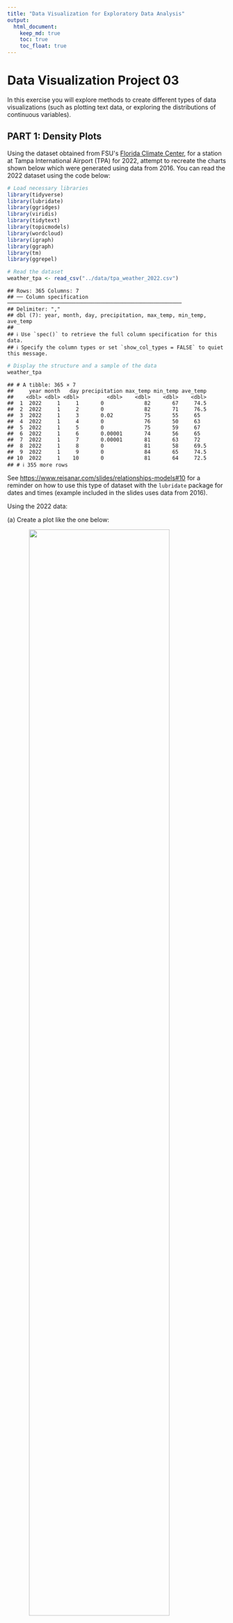 ```yaml
---
title: "Data Visualization for Exploratory Data Analysis"
output: 
  html_document:
    keep_md: true
    toc: true
    toc_float: true
---
```


# Data Visualization Project 03

In this exercise you will explore methods to create different types of data visualizations (such as plotting text data, or exploring the distributions of continuous variables).

## PART 1: Density Plots

Using the dataset obtained from FSU's [Florida Climate Center](https://climatecenter.fsu.edu/climate-data-access-tools/downloadable-data), for a station at Tampa International Airport (TPA) for 2022, attempt to recreate the charts shown below which were generated using data from 2016. You can read the 2022 dataset using the code below:


```r
# Load necessary libraries
library(tidyverse)
library(lubridate)
library(ggridges)
library(viridis)
library(tidytext)
library(topicmodels)
library(wordcloud)
library(igraph)
library(ggraph)
library(tm)
library(ggrepel)
```


```r
# Read the dataset
weather_tpa <- read_csv("../data/tpa_weather_2022.csv")
```

```
## Rows: 365 Columns: 7
## ── Column specification ────────────────────────────────────────────────────────
## Delimiter: ","
## dbl (7): year, month, day, precipitation, max_temp, min_temp, ave_temp
## 
## ℹ Use `spec()` to retrieve the full column specification for this data.
## ℹ Specify the column types or set `show_col_types = FALSE` to quiet this message.
```

```r
# Display the structure and a sample of the data
weather_tpa
```

```
## # A tibble: 365 × 7
##     year month   day precipitation max_temp min_temp ave_temp
##    <dbl> <dbl> <dbl>         <dbl>    <dbl>    <dbl>    <dbl>
##  1  2022     1     1       0             82       67     74.5
##  2  2022     1     2       0             82       71     76.5
##  3  2022     1     3       0.02          75       55     65  
##  4  2022     1     4       0             76       50     63  
##  5  2022     1     5       0             75       59     67  
##  6  2022     1     6       0.00001       74       56     65  
##  7  2022     1     7       0.00001       81       63     72  
##  8  2022     1     8       0             81       58     69.5
##  9  2022     1     9       0             84       65     74.5
## 10  2022     1    10       0             81       64     72.5
## # ℹ 355 more rows
```

See <https://www.reisanar.com/slides/relationships-models#10> for a reminder on how to use this type of dataset with the `lubridate` package for dates and times (example included in the slides uses data from 2016).

Using the 2022 data:

(a) Create a plot like the one below:

<img src="https://github.com/reisanar/figs/raw/master/tpa_max_temps_facet.png" width="80%" style="display: block; margin: auto;" />


```r
# Combine year, month, and day into a single date column using lubridate
weather_tpa <- weather_tpa %>%
  mutate(date = make_date(year, month, day))

# Check the structure and summary again to confirm the conversion
str(weather_tpa)
```

```
## tibble [365 × 8] (S3: tbl_df/tbl/data.frame)
##  $ year         : num [1:365] 2022 2022 2022 2022 2022 ...
##  $ month        : num [1:365] 1 1 1 1 1 1 1 1 1 1 ...
##  $ day          : num [1:365] 1 2 3 4 5 6 7 8 9 10 ...
##  $ precipitation: num [1:365] 0e+00 0e+00 2e-02 0e+00 0e+00 1e-05 1e-05 0e+00 0e+00 0e+00 ...
##  $ max_temp     : num [1:365] 82 82 75 76 75 74 81 81 84 81 ...
##  $ min_temp     : num [1:365] 67 71 55 50 59 56 63 58 65 64 ...
##  $ ave_temp     : num [1:365] 74.5 76.5 65 63 67 65 72 69.5 74.5 72.5 ...
##  $ date         : Date[1:365], format: "2022-01-01" "2022-01-02" ...
```

```r
summary(weather_tpa)
```

```
##       year          month             day        precipitation   
##  Min.   :2022   Min.   : 1.000   Min.   : 1.00   Min.   :0.0000  
##  1st Qu.:2022   1st Qu.: 4.000   1st Qu.: 8.00   1st Qu.:0.0000  
##  Median :2022   Median : 7.000   Median :16.00   Median :0.0000  
##  Mean   :2022   Mean   : 6.526   Mean   :15.72   Mean   :0.1697  
##  3rd Qu.:2022   3rd Qu.:10.000   3rd Qu.:23.00   3rd Qu.:0.0300  
##  Max.   :2022   Max.   :12.000   Max.   :31.00   Max.   :2.8600  
##     max_temp        min_temp        ave_temp          date           
##  Min.   :45.00   Min.   :31.00   Min.   :38.00   Min.   :2022-01-01  
##  1st Qu.:80.00   1st Qu.:63.00   1st Qu.:71.00   1st Qu.:2022-04-02  
##  Median :87.00   Median :70.00   Median :78.00   Median :2022-07-02  
##  Mean   :84.54   Mean   :68.21   Mean   :76.37   Mean   :2022-07-02  
##  3rd Qu.:92.00   3rd Qu.:77.00   3rd Qu.:84.00   3rd Qu.:2022-10-01  
##  Max.   :98.00   Max.   :83.00   Max.   :89.50   Max.   :2022-12-31
```

```r
# Random sample to inspect the data
sample_n(weather_tpa, 100)
```

```
## # A tibble: 100 × 8
##     year month   day precipitation max_temp min_temp ave_temp date      
##    <dbl> <dbl> <dbl>         <dbl>    <dbl>    <dbl>    <dbl> <date>    
##  1  2022     2    11       0             78       52     65   2022-02-11
##  2  2022    12     7       0             84       67     75.5 2022-12-07
##  3  2022     7    13       0             94       80     87   2022-07-13
##  4  2022     1    30       0             58       36     47   2022-01-30
##  5  2022     1     9       0             84       65     74.5 2022-01-09
##  6  2022     3    23       0             87       73     80   2022-03-23
##  7  2022     7    10       0.87          93       78     85.5 2022-07-10
##  8  2022     1    23       0.00001       57       46     51.5 2022-01-23
##  9  2022     1    29       0             55       41     48   2022-01-29
## 10  2022     3     2       0             78       58     68   2022-03-02
## # ℹ 90 more rows
```

```r
# Create a named vector to map month numbers to abbreviated month names
month_names <- c('Jan', 'Feb', 'Mar', 'Apr', 'May', 'Jun',
                 'Jul', 'Aug', 'Sep', 'Oct', 'Nov', 'Dec')

# Convert Month column to a factor with abbreviated month names as labels
weather_tpa$month <- factor(weather_tpa$month, levels = 1:12, labels = month_names)
```


```r
# Create a histogram of maximum temperature distribution by month with a color-blind friendly palette
hist_plot <- weather_tpa %>%
  ggplot(aes(x = max_temp, fill = ..count..)) + # Fill based on the count
  geom_histogram(binwidth = 3, color = "black", na.rm = TRUE) +
  scale_fill_viridis_c(option = "D", name = "Count") + # Ensuring continuous scale for count
  facet_wrap(~ month, scales = "fixed", ncol = 3) +
  theme_minimal(base_size = 15) +
  theme(
    strip.background = element_rect(fill = "lightgray", color = NA),
    strip.text = element_text(size = 14, face = "bold"),
    plot.title.position = "plot",
    plot.title = element_text(hjust = 0, size = 16, face = "bold"),
    plot.subtitle = element_text(hjust = 0, size = 12),
    plot.caption = element_text(hjust = 1, size = 10, face = "italic"),
    axis.title.x = element_text(size = 14, face = "bold"),
    axis.title.y = element_text(size = 14, face = "bold", angle = 0, vjust = 0.5),
    axis.text.x = element_text(size = 10),
    axis.text.y = element_text(size = 10),
    legend.position = "right",
    panel.background = element_rect(fill = "ivory", color = NA),
    plot.background = element_rect(fill = "ivory", color = NA),
    panel.grid.major.x = element_line(color = "black", linewidth = 0.5),
    panel.grid.minor.x = element_blank()
  ) +
  labs(
    title = "Max Temperatures Histogram by Month",
    x = "Max Temperature (Fahrenheit)",
    y = "Number of Days"
  ) +
  scale_x_continuous(limits = c(50, 100)) +
  scale_y_continuous(limits = c(0, 25))

# Print histogram plot
print(hist_plot)
```

```
## Warning: The dot-dot notation (`..count..`) was deprecated in ggplot2 3.4.0.
## ℹ Please use `after_stat(count)` instead.
## This warning is displayed once every 8 hours.
## Call `lifecycle::last_lifecycle_warnings()` to see where this warning was
## generated.
```

![](Zheng_project_03_files/figure-html/unnamed-chunk-5-1.png)<!-- -->

Hint: the option `binwidth = 3` was used with the `geom_histogram()` function.

### Analysis of Maximum Temperature Distribution by Month

The histogram faceted by month shows the distribution of maximum temperatures throughout the year. Each facet represents a month and the number of days within specific temperature ranges, revealing clear seasonal variations:

-   **Winter months (January, February, December)**: Lower temperatures, typically between 50 and 70°F, with narrow distributions.

-   **Spring months (March, April, May)**: Gradual temperature increase, ranging from 60 to 80°F, showing more variability.

-   **Summer months (June, July, August)**: Higher temperatures, predominantly between 80 and 100°F, with July having the most consistent high temperatures.

-   **Fall months (September, October, November)**: Declining temperatures, ranging from 70 to 90°F, with wider distributions in September and October.

The viridis color palette enhances visual distinction, making it easy to identify the frequency of temperature values. The plot effectively communicates seasonal trends and variability, meeting the assumptions of faceted histograms for clear month-to-month comparisons. This visualization provides valuable insights into how maximum temperatures vary throughout the year, highlighting seasonal climate patterns.

------------------------------------------------------------------------

(b) Create a plot like the one below:

<img src="https://github.com/reisanar/figs/raw/master/tpa_max_temps_density.png" width="80%" style="display: block; margin: auto;" />


```r
# Calculate statistics
mean_temp <- mean(weather_tpa$max_temp, na.rm = TRUE)
median_temp <- median(weather_tpa$max_temp, na.rm = TRUE)
iqr_temp <- IQR(weather_tpa$max_temp, na.rm = TRUE)
lower_iqr <- quantile(weather_tpa$max_temp, 0.25, na.rm = TRUE)
upper_iqr <- quantile(weather_tpa$max_temp, 0.75, na.rm = TRUE)
```


```r
# Enhanced density plot for max_temp with color-blind friendly palette and statistics
density_plot <- weather_tpa %>%
  ggplot(aes(x = max_temp)) +
  geom_density(kernel = "gaussian", bw = 0.5, fill = viridis(1), alpha = 0.7) +
  geom_vline(aes(xintercept = mean_temp, color = "Mean"), linetype = "dashed", size = 1.5) +
  geom_vline(aes(xintercept = median_temp, color = "Median"), linetype = "dotted", size = 1.5) +
  geom_vline(aes(xintercept = lower_iqr, color = "IQR"), linetype = "solid", size = 1.5) +
  geom_vline(aes(xintercept = upper_iqr, color = "IQR"), linetype = "solid", size = 1.5) +
  scale_color_manual(values = c("Mean" = viridis::viridis(4)[1], "Median" = viridis::viridis(4)[2], "IQR" = viridis::viridis(4)[3])) + # Use viridis colors
  theme_minimal(base_size = 15) +
  theme(
    plot.title.position = "plot",
    plot.title = element_text(hjust = 0, size = 16, face = "bold"),
    plot.subtitle = element_text(hjust = 0, size = 12),
    plot.caption = element_text(hjust = 1, size = 10, face = "italic"),
    axis.title.x = element_text(size = 14, face = "bold"),
    axis.title.y = element_text(size = 14, face = "bold", angle = 0, vjust = 0.5),
    axis.text.x = element_text(size = 10),
    axis.text.y = element_text(size = 10),
    legend.position = "right",
    panel.background = element_rect(fill = "ivory", color = NA),
    plot.background = element_rect(fill = "ivory", color = NA),
    panel.grid.major.x = element_line(color = "black", linewidth = 0.5),
    panel.grid.minor.x = element_blank()
  ) +
  labs(
    title = "Density Plot of Max Temperatures",
    x = "Max Temperature (°F)",
    y = "Density",
    color = "Statistics"
  )
```

```
## Warning: Using `size` aesthetic for lines was deprecated in ggplot2 3.4.0.
## ℹ Please use `linewidth` instead.
## This warning is displayed once every 8 hours.
## Call `lifecycle::last_lifecycle_warnings()` to see where this warning was
## generated.
```

```r
# Print density plot
density_plot
```

![](Zheng_project_03_files/figure-html/unnamed-chunk-8-1.png)<!-- -->

Hint: check the `kernel` parameter of the `geom_density()` function, and use `bw = 0.5`.

### Analysis of Density Plot of Maximum Temperatures

The density plot of maximum temperatures provides insights into the distribution of daily high temperatures throughout the year. The plot shows a bimodal distribution with peaks around 70°F and 90°F, indicating common temperature ranges during spring/fall and summer, respectively. Key statistical markers, including the interquartile range (IQR), mean, and median, provide context: the IQR (green lines) spans from approximately 77°F to 90°F, the mean (purple dashed line) is around 84°F, and the median (blue dotted line) is approximately 83°F. These markers suggest a relatively symmetrical distribution. The plot effectively shows that extreme temperatures below 60°F and above 95°F are less frequent. The plot's clear depiction of seasonal trends and statistical summaries offers valuable insights into the expected temperature ranges and their frequency.

------------------------------------------------------------------------

(c) Create a plot like the one below:

<img src="https://github.com/reisanar/figs/raw/master/tpa_max_temps_density_facet.png" width="80%" style="display: block; margin: auto;" />


```r
# Function to remove outliers based on the IQR method
remove_outliers <- function(data, column) {
  Q1 <- quantile(data[[column]], 0.25)
  Q3 <- quantile(data[[column]], 0.75)
  IQR <- Q3 - Q1
  lower_bound <- Q1 - 1.5 * IQR
  upper_bound <- Q3 + 1.5 * IQR
  data %>% filter(data[[column]] >= lower_bound & data[[column]] <= upper_bound)
}

# Remove outliers from the max_temp column
weather_tpa <- remove_outliers(weather_tpa, "max_temp")
```


```r
# Create the density plot with faceting
density_facet_plot <- weather_tpa %>%
  ggplot(aes(x = max_temp, fill = month)) + # Use month for fill
  geom_density(alpha = 0.7, color = "black") +
  facet_wrap(~ month, scales = "free_y", ncol = 4) +
  scale_fill_viridis_d(name = "Month") + # Use discrete scale for month
  theme_minimal(base_size = 10) +
  theme(
    strip.background = element_rect(fill = "lightgray", color = NA),
    strip.text = element_text(size = 14, face = "bold"),
    plot.title.position = "plot",
    plot.title = element_text(hjust = 0, size = 16, face = "bold"),
    plot.subtitle = element_text(hjust = 0.5, size = 12),
    plot.caption = element_text(hjust = 1, size = 10, face = "italic"),
    axis.title.x = element_text(size = 14, face = "bold"),
    axis.title.y = element_text(size = 14, face = "bold", angle = 0, vjust = 0.5),
    axis.text.x = element_text(size = 10),
    axis.text.y = element_text(size = 10),
    legend.key.size = unit(0.5, "lines"), # Adjust the size of the legend keys
    legend.text = element_text(size = 8), # Adjust the size of the legend text
    legend.spacing.x = unit(0.2, 'cm'), # Adjust spacing between legend items
    panel.background = element_rect(fill = "ivory", color = NA),
    plot.background = element_rect(fill = "ivory", color = NA),
    panel.grid.major.x = element_line(color = "black", linewidth = 0.5),
    panel.grid.minor.x = element_blank()
  ) +
  labs(
    title = "Density Plots for Each Month in 2022",
    x = "Maximum Temperatures (°F)",
    y = "Density"
  ) +
  scale_x_continuous(limits = c(50, 100)) +
  scale_y_continuous(limits = c(0, .2))

# Print the plot
density_facet_plot
```

![](Zheng_project_03_files/figure-html/unnamed-chunk-11-1.png)<!-- -->

Hint: default options for `geom_density()` were used.

### Analysis of Density Plots for Each Month in 2022

The density plots for each month in 2022 illustrate the distribution of maximum temperatures throughout the year. Each facet represents a month and shows the density of daily maximum temperatures. The visualization reveals distinct seasonal patterns:

-   **Winter months (January, February, December)** exhibit lower temperatures, with densities peaking between 50°F and 70°F.

-   **Spring months (March, April, May)** show increasing temperatures, with densities moving towards higher ranges between 60°F and 80°F.

-   **Summer months (June, July, August)** are characterized by higher temperatures, predominantly between 80°F and 100°F, with July showing a sharp peak around 90°F.

-   **Fall months (September, October, November)** display a decline in temperatures, with distributions shifting back towards 70°F to 90°F.

The color-coded months enhance visual distinction, making it easy to identify and compare temperature patterns across different times of the year. This visualization effectively communicates the seasonal variability in maximum temperatures, highlighting the expected temperature ranges and their frequency for each month. It tells a comprehensive story of how temperatures fluctuate throughout the year, providing insights into typical climatic conditions for each month.

4o

------------------------------------------------------------------------

(d) Generate a plot like the chart below:

<img src="https://github.com/reisanar/figs/raw/master/tpa_max_temps_ridges_plasma.png" width="80%" style="display: block; margin: auto;" />


```r
# Create the density ridges plot
ridges_plot <- weather_tpa %>%
  ggplot(aes(x = max_temp, y = month, fill = ..x..)) +
  geom_density_ridges_gradient(scale = 3, rel_min_height = 0.01, quantile_lines = TRUE, quantiles = 2) +
  scale_fill_viridis_c(option = "plasma", name = "Temp (°F)") +
  theme_minimal(base_size = 15) +
  theme(
    strip.background = element_rect(fill = "lightgray", color = NA),
    strip.text = element_text(size = 14, face = "bold"),
    plot.title.position = "plot",
    plot.title = element_text(hjust = 0, size = 16, face = "bold"),
    plot.subtitle = element_text(hjust = 0.5, size = 12),
    plot.caption = element_text(hjust = 1, size = 10, face = "italic"),
    axis.title.x = element_text(size = 14, face = "bold"),
    axis.title.y = element_text(size = 14, face = "bold", angle = 0, vjust = 0.5),
    axis.text.x = element_text(size = 10),
    axis.text.y = element_text(size = 10),
    legend.key.size = unit(0.5, "lines"), # Adjust the size of the legend keys
    legend.text = element_text(size = 8), # Adjust the size of the legend text
    legend.spacing.x = unit(0.2, 'cm'), # Adjust spacing between legend items
    panel.background = element_rect(fill = "ivory", color = NA),
    plot.background = element_rect(fill = "ivory", color = NA),
    panel.grid.major.x = element_line(color = "black", linewidth = 0.5),
    panel.grid.minor.x = element_blank()
  ) +
  labs(
    title = "Maximum Temperatures for Each Month in 2022",
    x = "Maximum Temperature (°F)",
    y = "Month"
  ) +
  scale_x_continuous(limits = c(50, 100))

# Print the plot
ridges_plot
```

```
## Picking joint bandwidth of 1.71
```

![](Zheng_project_03_files/figure-html/unnamed-chunk-13-1.png)<!-- -->

Hint: use the`{ggridges}` package, and the `geom_density_ridges()` function paying close attention to the `quantile_lines` and `quantiles` parameters. The plot above uses the `plasma` option (color scale) for the *viridis* palette.

### Analysis of Maximum Temperatures for Each Month in 2022

The ridgeline plot of maximum temperatures for each month in 2022 visually depicts the distribution of daily high temperatures across the year. Each ridgeline corresponds to a month, with the x-axis representing temperature in degrees Fahrenheit and the y-axis displaying density. The color gradient from purple to yellow indicates temperature ranges from cooler to warmer.

Key observations include:

-   **Winter months (January, February, December)**: These months show lower maximum temperatures, predominantly between 50°F and 70°F.

-   **Spring months (March, April, May)**: Temperatures gradually increase, with more days experiencing highs between 60°F and 80°F.

-   **Summer months (June, July, August)**: Characterized by higher temperatures, mostly between 80°F and 100°F, with July displaying the highest concentration around 90°F.

-   **Fall months (September, October, November)**: Temperatures start to decline, ranging from 70°F to 90°F.

The plot effectively communicates the seasonal trends and variability in maximum temperatures, illustrating how the distribution shifts over the course of the year. The use of a color gradient enhances the visual representation, making it easy to identify and compare temperature patterns across months. This visualization tells a clear story of how temperatures fluctuate seasonally, providing insights into the typical climate conditions experienced each month in 2022.

------------------------------------------------------------------------

(e) Create a plot of your choice that uses the attribute for precipitation *(values of -99.9 for temperature or -99.99 for precipitation represent missing data)*.


```r
# Filter out missing precipitation data
weather_tpa <- weather_tpa %>%
  filter(precipitation != -99.99)

# Extract day from the date
weather_tpa$day <- day(weather_tpa$date)
```


```r
# Create the plot with points for precipitation
precipitation_point_plot <- weather_tpa %>%
  ggplot(aes(x = day, y = month, size = precipitation, color = precipitation)) +
  geom_point(alpha = 0.7) +
  scale_color_viridis_c(option = "plasma", name = "Precipitation (inches)") +
  scale_size_continuous(range = c(1, 10), name = "Precipitation (inches)") +
  theme_minimal(base_size = 15) +
  theme(
    axis.title.x = element_text(size = 14, face = "bold"),
    axis.title.y = element_text(size = 14, face = "bold"),
    axis.text.x = element_text(size = 10),
    axis.text.y = element_text(size = 10),
    legend.position = "right",
    plot.title.position = "plot",
    plot.title = element_text(hjust = 0, size = 16, face = "bold"),
    plot.background = element_rect(fill = "ivory", color = NA),
    panel.grid.major = element_blank(),
    panel.grid.minor = element_blank(),
    panel.background = element_rect(fill = "ivory", color = NA)
  ) +
  labs(
    title = "Daily Precipitation in 2022",
    x = "",
    y = ""
  )

# Print the plot
print(precipitation_point_plot)
```

![](Zheng_project_03_files/figure-html/unnamed-chunk-15-1.png)<!-- -->

### Analysis of Daily Precipitation in 2022

The dot plot visualizes daily precipitation throughout 2022, with each row representing a month and each dot corresponding to a day. The size and color of the dots indicate the amount of precipitation, measured in inches.

Key observations include:

-   **Winter and early spring months (January, February, March)**: Show relatively low precipitation, with most days having minimal or no rainfall.

-   **Late spring and summer months (April to August)**: Indicate higher precipitation levels, with larger and more frequent dots, particularly in June and July.

-   **Fall months (September to November)**: Exhibit moderate precipitation, with noticeable rainfall in September and October.

-   **December**: Shows scattered precipitation, similar to the early months.

The use of a viridis color scale enhances visual interpretation by highlighting the precipitation intensity. This plot effectively communicates seasonal rainfall patterns, showing an increase in precipitation during the late spring and summer, followed by a decline in the fall and winter. It tells a clear story of how precipitation varies throughout the year, providing insights into typical rainfall trends and potential periods of heavy rain. The plot meets the assumptions of a dot plot, clearly illustrating daily variations and overall trends in precipitation.

------------------------------------------------------------------------

## PART 2

> **I choose Option (A).**

### Option (A): Visualizing Text Data

Review the set of slides (and additional resources linked in it) for visualizing text data: <https://www.reisanar.com/slides/text-viz#1>

Choose any dataset with text data, and create at least one visualization with it. For example, you can create a frequency count of most used bigrams, a sentiment analysis of the text data, a network visualization of terms commonly used together, and/or a visualization of a topic modeling approach to the problem of identifying words/documents associated to different topics in the text data you decide to use.

Make sure to include a copy of the dataset in the `data/` folder, and reference your sources if different from the ones listed below:

-   [Billboard Top 100 Lyrics](https://github.com/reisanar/datasets/blob/master/BB_top100_2015.csv)

-   [RateMyProfessors comments](https://github.com/reisanar/datasets/blob/master/rmp_wit_comments.csv)

-   [FL Poly News Articles](https://github.com/reisanar/datasets/blob/master/flpoly_news_SP23.csv)

(to get the "raw" data from any of the links listed above, simply click on the `raw` button of the GitHub page and copy the URL to be able to read it in your computer using the `read_csv()` function)


```r
# # Download the dataset
# url <- "https://raw.githubusercontent.com/reisanar/datasets/master/rmp_wit_comments.csv"
# download.file(url, destfile = "../data/rmp_wit_comments.csv")
```

# Introduction

The purpose of this analysis is to explore and visualize text data from RateMyProfessors comments. We will perform text preprocessing, bigram analysis, network visualization, and create a word cloud to highlight the most frequent terms. The dataset used in this analysis is a CSV file containing comments and course information.

## Setup

Load the necessary libraries and set global chunk options. This ensures all the required packages are available and sets some options for chunk behavior, such as whether to show messages and warnings.



### Data Loading

Read the dataset from the CSV file and inspect its structure. This helps to understand the format and content of the data before proceeding with analysis.


```r
# Read the dataset from the data folder
comments <- read_csv("../data/rmp_wit_comments.csv")
```

```
## Rows: 18 Columns: 2
## ── Column specification ────────────────────────────────────────────────────────
## Delimiter: ","
## chr (2): course, comments
## 
## ℹ Use `spec()` to retrieve the full column specification for this data.
## ℹ Specify the column types or set `show_col_types = FALSE` to quiet this message.
```

```r
# Inspect the dataset
glimpse(comments)
```

```
## Rows: 18
## Columns: 2
## $ course   <chr> "MATH1900", "MATH250", "MATH2860", "MATH2860", "MATH2025", "M…
## $ comments <chr> "He is very enthusiastic to help students. His course content…
```

Explanation: The read_csv function from readr is used to load the data, and glimpse from tibble provides a concise overview of the data structure.

### Data Preprocessing

Clean and preprocess the data by tokenizing the comments into words, removing stop words, and filtering out unwanted terms. This prepares the data for further analysis.


```r
# Unnest tokens (words)
tidy_comments <- comments %>%
  unnest_tokens(word, comments) %>%
  anti_join(stop_words) %>%
  filter(!str_detect(word, "\\d+")) %>%  # Remove numbers
  filter(!word %in% c("professor", "class", "course", "teacher", "students", "lecture", "content", "organized"))  # Remove common non-informative words
```

```
## Joining with `by = join_by(word)`
```

```r
# Inspect the tidy text data
glimpse(tidy_comments)
```

```
## Rows: 240
## Columns: 2
## $ course <chr> "MATH1900", "MATH1900", "MATH1900", "MATH1900", "MATH1900", "MA…
## $ word   <chr> "enthusiastic", "concise", "enjoyed", "time", "grade", "materia…
```

*Explanation*: `unnest_tokens` from `tidytext` splits the comments into individual words. `anti_join(stop_words)` removes common English stop words, and additional filtering removes numeric strings and domain-specific stop words.

------------------------------------------------------------------------

## Word Cloud

Create an enhanced word cloud to visualize the most frequent terms in the comments.

### Explanation:

1.  **Set Seed for Reproducibility**:
    -   The `set.seed` function is used to ensure the word cloud can be reproduced exactly.
2.  **Prepare Word Frequency Data**:
    -   The word frequency data is prepared by counting the occurrences of each word in the tidy comments dataset.
    -   The words are sorted by their frequency in descending order.
3.  **Create Word Cloud**:
    -   The `wordcloud` function is used to create the word cloud.
    -   Several parameters are adjusted for enhanced aesthetics:
        -   `bg = "ivory"` sets the background color to ivory to match the visual style of other plots.
        -   `max.words = 150` increases the maximum number of words displayed in the word cloud.
        -   `random.order = FALSE` arranges words by their frequency, with the most frequent words in the center.
        -   `rot.per = 0.35` rotates 35% of the words for visual variety.
        -   `scale = c(3, 0.5)` sets the scaling range for word sizes, with the largest words being three times the size of the smallest.
        -   `colors = viridis::viridis(8)` uses the Viridis color palette for better visual appeal and contrast.


```r
# Create an enhanced word cloud with a customized theme
set.seed(1234) # For reproducibility

# Prepare the word frequency data
word_freq <- tidy_comments %>%
  count(word, sort = TRUE)

# Create the word cloud with customized aesthetics
par(bg = "ivory") # Set background color to ivory
wordcloud(
  words = word_freq$word,
  freq = word_freq$n,
  max.words = 150,                  # Increase max words
  random.order = FALSE,             # Ordered by frequency
  rot.per = 0.35,                   # Rotate 35% of the words
  scale = c(3, 0.5),                # Scale the size difference
  colors = viridis::viridis(8)      # Use the viridis color palette
)
```

![](Zheng_project_03_files/figure-html/unnamed-chunk-19-1.png)<!-- -->

*Explanation*: A word cloud is created using the `wordcloud` package. The `viridis` color palette is used for better visual appeal, and words are scaled and rotated for better readability.

### Analysis of Word Cloud from RateMyProfessors Comments

The word cloud visualization highlights the most frequently used terms in RateMyProfessors comments. Larger and bolder words appear more frequently in the dataset. Key terms such as "lectures," "understand," "material," "helpful," "easy," and "calc" stand out prominently, indicating that these are common themes in student feedback.

-   **Lectures** and **material** are frequently mentioned, suggesting that students often comment on the quality and content of the lectures.

-   Words like **understand**, **easy**, and **helpful** imply that many comments focus on the ease of understanding the material and the helpfulness of the instructor.

-   Terms like **calc** and **math** indicate that the subject matter is a significant topic of discussion.

-   The presence of words like **difficult** and **hard** suggests that some students find the material challenging.

This visualization provides a quick overview of the primary themes in the comments, showing a balance of positive feedback about understanding and helpfulness alongside mentions of difficulty and specific subjects like calculus. The word cloud effectively conveys the key points of student feedback, offering insights into common experiences and perceptions in the classroom.

------------------------------------------------------------------------

## Bigram Analysis

Perform bigram analysis to identify commonly used term pairs. This involves tokenizing the comments into bigrams, filtering out stop words, and creating a graph object for visualization.

### Explanation:

1.  **Unnest Bigrams**:
    -   The comments are tokenized into bigrams using the `unnest_tokens` function.
    -   The bigrams are separated into two individual words for filtering.
    -   Stop words and irrelevant words specific to the domain (like "professor", "class", etc.) are removed.
    -   The two words are then reunited into a single bigram for further processing.
2.  **Count Bigrams**:
    -   The occurrences of each bigram are counted and sorted in descending order to identify the most common bigrams.
    -   The `glimpse` function is used to inspect the resulting bigram counts.


```r
# Unnest bigrams
bigrams <- comments %>%
  unnest_tokens(bigram, comments, token = "ngrams", n = 2) %>%
  separate(bigram, into = c("word1", "word2"), sep = " ") %>%
  filter(!word1 %in% stop_words$word,
         !word2 %in% stop_words$word) %>%
  filter(!word1 %in% c("professor", "class", "course", "teacher", "students", "lecture", "content", "organized"),
         !word2 %in% c("professor", "class", "course", "teacher", "students", "lecture", "content", "organized")) %>%
  unite(bigram, word1, word2, sep = " ")

# Count bigrams
bigram_counts <- bigrams %>%
  count(bigram, sort = TRUE)

# Inspect bigram counts
glimpse(bigram_counts)
```

```
## Rows: 50
## Columns: 2
## $ bigram <chr> "pre calc", "linear algebra", "pay attention", "brain easy", "c…
## $ n      <int> 3, 2, 2, 1, 1, 1, 1, 1, 1, 1, 1, 1, 1, 1, 1, 1, 1, 1, 1, 1, 1, …
```

*Explanation*: This chunk tokenizes the comments into bigrams, filters out stop words, counts the occurrences of each bigram, and prepares the data for network analysis.

## Network Visualization

Calculate the degree centrality of the nodes and create a network plot to visualize the connections between commonly used bigrams.

### Explanation:

1.  **Separate Bigrams for Graph**:

    -   The bigrams are separated back into two words to create the edges of the graph.

2.  **Create Graph Object**:

    -   A graph object is created from the bigram data using the `graph_from_data_frame` function.

3.  **Calculate Degree Centrality**:

    -   The degree centrality of each node (word) in the graph is calculated. Degree centrality measures the number of connections (edges) each node has.

4.  **Create Network Plot**:

    -   A network plot is created using the `ggraph` package.

    -   Edges are visualized with varying widths and transparency based on the frequency of the bigrams.

    -   Nodes are sized and colored based on their degree centrality.

    -   Text labels for the nodes are added using `geom_text_repel` to avoid overlap.

    -   The plot is styled with a minimal theme and an ivory background for visual appeal.


```r
# Separate bigram back into two words for graph
bigram_counts_separated <- bigram_counts %>%
  separate(bigram, into = c("word1", "word2"), sep = " ")

# Create the graph object
bigram_graph <- bigram_counts_separated %>%
  filter(n > 0) %>%
  graph_from_data_frame()

# Calculate degree centrality
V(bigram_graph)$degree <- degree(bigram_graph)

# Print degree values to confirm
print(V(bigram_graph)$degree)
```

```
##  [1] 2 2 1 1 3 1 1 1 1 1 1 4 1 2 1 1 1 2 2 2 1 1 1 1 1 1 1 1 1 1 1 3 1 2 1 1 1 1
## [39] 1 2 1 1 1 1 1 1 1 1 1 1 1 1 1 1 1 1 1 1 2 1 1 1 2 1 1 2 1 1 1 1 1 1 1 1 2 1
## [77] 1 1 1 1 1
```

*Explanation*: The degree centrality is calculated for each node in the graph. The `ggraph` package is used to visualize the network, with node sizes and colors representing their degree centrality.

Create the network plot to visualize the connections between commonly used bigrams, highlighting the nodes by their degree centrality.


```r
# Create the network plot
set.seed(123)
layout <- create_layout(bigram_graph, layout = "fr")

network_plot <- ggraph(layout) +
  geom_edge_link(aes(width = n, edge_alpha = n), color = "darkred", show.legend = FALSE) +
  geom_node_point(aes(size = degree, fill = degree), shape = 21, color = "black") +
  scale_fill_viridis_c(option = "D", direction = -1) +
  geom_text_repel(aes(x = x, y = y, label = name), size = 3.5, box.padding = unit(0.35, "lines"), point.padding = unit(0.3, "lines"), seed = 123) +
  scale_edge_width(range = c(0.2, 1.5)) +
  scale_edge_alpha(range = c(0.5, 1)) +
  theme_void() +
  theme(
    plot.background = element_rect(fill = "ivory", color = NA),
    panel.grid.major = element_line(color = "gray90", linewidth = 0.5)
  ) +
  labs(title = "Network Visualization of Commonly Used Terms",
       subtitle = "Edges represent bigrams with connections based on count",
       fill = "Degree")

network_plot
```

![](Zheng_project_03_files/figure-html/unnamed-chunk-22-1.png)<!-- -->

*Explanation*: The network plot is created to visualize the connections between commonly used bigrams. The nodes represent words, and the edges represent the frequency of the bigrams. The plot is customized with a minimal theme and an ivory background.

### Analysis of Network Visualization of Commonly Used Terms

The network visualization of commonly used bigrams from RateMyProfessors comments reveals significant connections between terms and provides insights into frequent themes and associations in student feedback. Nodes represent individual words, and edges connect words that appear together as bigrams, with the size of the nodes indicating the degree (number of connections) and the color representing the degree intensity.

Key observations include:

-   **High-degree nodes** such as "easy," "short," "online," "lectures," and "calc" indicate central themes that are frequently discussed in various contexts.

-   Words like **easy**, **understand**, and **material** are prominently connected, suggesting that students often discuss the ease of understanding the material.

-   Connections between terms like **lectures**, **communication**, and **helpful** indicate that students value effective communication and helpfulness in lectures.

-   The presence of **hard** and **difficult** alongside positive terms reflects the diverse experiences and challenges students face in these courses.

This visualization tells a comprehensive story of student feedback, highlighting both positive and challenging aspects of their learning experiences. It demonstrates the interconnectedness of different themes and provides a clear picture of the key topics and sentiments expressed by students.

------------------------------------------------------------------------

## Sentiment Analysis

Perform sentiment analysis on the comments using the "bing" lexicon. Visualize the most significant positive and negative words contributing to the overall sentiment.

### Explanation:

1.  **Sentiment Analysis**:
    -   We use the `inner_join` function to merge the tidy comments data with the Bing sentiment lexicon, which classifies words into positive and negative sentiments.
    -   We then count the occurrences of each word-sentiment pair and ungroup the data for further processing.
2.  **Visualization**:
    -   The top 10 words contributing to each sentiment (positive and negative) are selected.
    -   The words are reordered based on their frequency counts for better visualization.
    -   A bar plot is created using `ggplot2` where the words are displayed on the y-axis and their contribution to sentiment on the x-axis.
    -   The plot is faceted by sentiment type (positive and negative) to provide a clear separation of the two sentiment categories.
    -   Custom themes are applied to enhance the visual appeal, including bold axis titles, minimal grid lines, and an ivory background to match the previous plots.

The following code performs sentiment analysis and visualizes the results:


```r
# Perform sentiment analysis
sentiments <- tidy_comments %>%
  inner_join(get_sentiments("bing")) %>%
  count(word, sentiment, sort = TRUE) %>%
  ungroup()
```

```
## Joining with `by = join_by(word)`
```

```r
# Visualize sentiment
sentiment_analysis_plot <- sentiments %>%
  group_by(sentiment) %>%
  top_n(10) %>%
  ungroup() %>%
  mutate(word = reorder(word, n)) %>%
  ggplot(aes(word, n, fill = sentiment)) +
  geom_col(show.legend = FALSE) +
  facet_wrap(~sentiment, scales = "free_y") +
  labs(title = "Sentiment Analysis of RateMyProfessors Comments",
       y = "Contribution to sentiment",
       x = NULL) +
  coord_flip() +
  theme_minimal()+
  theme(
    axis.title.x = element_text(size = 14, face = "bold"),
    axis.title.y = element_text(size = 14, face = "bold"),
    axis.text.x = element_text(size = 10),
    axis.text.y = element_text(size = 10),
    plot.title.position = "plot",
    plot.title = element_text(hjust = 0, size = 16, face = "bold"),
    plot.background = element_rect(fill = "ivory", color = NA),
    panel.grid.major = element_blank(),
    panel.grid.minor = element_blank(),
    panel.background = element_rect(fill = "ivory", color = NA)
  )
```

```
## Selecting by n
```

```r
sentiment_analysis_plot
```

![](Zheng_project_03_files/figure-html/unnamed-chunk-23-1.png)<!-- -->

### Analysis of Sentiment Analysis of RateMyProfessors Comments

The sentiment analysis visualization of RateMyProfessors comments provides a clear distinction between positive and negative sentiments expressed by students. The top contributing words to each sentiment category highlight the key themes:

-   **Positive Sentiments:** The most frequent positive words include **easy**, **helpful**, **responsive**, **awesome**, and **wonderful**, indicating that students often appreciate professors who are approachable, supportive, and make learning enjoyable and manageable. Words like **understandable** and **talented** suggest that students value clear and effective teaching.

-   **Negative Sentiments:** The dominant negative words are **difficult**, **hard**, **funny**, **trouble**, and **struggling**, reflecting challenges students face with certain courses or professors. Terms like **scary**, **missed**, and **crappy** further emphasize the difficulties and negative experiences encountered.

This plot effectively conveys the overall tone of student feedback, highlighting the aspects of teaching that are most appreciated as well as those that pose significant challenges. It tells a story of the dual nature of student experiences, with clear attributes linked to positive and negative sentiments. This analysis can guide educators in understanding and addressing both strengths and areas for improvement in their teaching methods.

------------------------------------------------------------------------

## Topic Modeling

This section involves creating a Document-Term Matrix, fitting an LDA model, and visualizing the top terms for each topic.

### Explanation:

1.  **Create a Document-Term Matrix**:
    -   A Document-Term Matrix (DTM) is created where each row represents a document (course) and each column represents a term (word).
    -   The `count` function is used to count the occurrences of each word in each course.
    -   The `cast_dtm` function from the `tidytext` package is used to convert the counts into a DTM format.


```r
# Create a document-term matrix
dtm <- tidy_comments %>%
  count(course, word) %>%
  cast_dtm(course, word, n)

# Inspect the document-term matrix
inspect(dtm)
```

```
## <<DocumentTermMatrix (documents: 7, terms: 167)>>
## Non-/sparse entries: 214/955
## Sparsity           : 82%
## Maximal term length: 14
## Weighting          : term frequency (tf)
## Sample             :
##           Terms
## Docs       calc difficult easy grade helpful lectures material math responsive
##   MATH1900    0         0    0     1       1        0        0    0          1
##   MATH2025    1         2    0     0       1        1        2    0          2
##   MATH250     3         0    1     0       1        0        0    1          0
##   MATH2860    0         2    2     1       0        3        0    0          0
##   MATH310     0         0    1     0       0        1        0    0          0
##   MATH430     0         0    1     1       0        1        2    4          0
##   MATH890     1         0    1     1       2        2        2    0          0
##           Terms
## Docs       understand
##   MATH1900          0
##   MATH2025          0
##   MATH250           1
##   MATH2860          1
##   MATH310           0
##   MATH430           3
##   MATH890           1
```

*Explanation*: The document-term matrix is inspected to ensure it has been created correctly and to understand its structure.

2.  **Fit LDA Model**:

    -   A Latent Dirichlet Allocation (LDA) model is fitted to the DTM with a specified number of topics (`k = 2` in this case).

    -   The `LDA` function from the `topicmodels` package is used to fit the model, and the topics are extracted using the `tidy` function.


```r
# Fit a Latent Dirichlet Allocation (LDA) model with 2 topics
lda_model <- LDA(dtm, k = 2, control = list(seed = 1234))

# Get the topics
topics <- tidy(lda_model, matrix = "beta")

# Inspect the topics
glimpse(topics)
```

```
## Rows: 334
## Columns: 3
## $ topic <int> 1, 2, 1, 2, 1, 2, 1, 2, 1, 2, 1, 2, 1, 2, 1, 2, 1, 2, 1, 2, 1, 2…
## $ term  <chr> "awesome", "awesome", "classroom", "classroom", "communication",…
## $ beta  <dbl> 7.246377e-03, 9.803922e-03, 5.148156e-96, 9.803922e-03, 1.134765…
```

*Explanation*: The topics are inspected to understand the distribution of terms across the topics.

3.  **Get Top Terms for Each Topic**:

    -   The top terms for each topic are identified based on their beta values.
    -   The `top_n` function is used to select the top 10 terms for each topic.
    -   The terms are reordered within each topic for better visualization.

4.  **Visualize the Top Terms**:

    -   A bar plot is created using `ggplot2` to visualize the top terms for each topic.
    -   The plot is faceted by topic to clearly separate the terms associated with each topic.
    -   Custom themes are applied to enhance the visual appeal, including bold axis titles, minimal grid lines, and an ivory background.


```r
# Get the top terms for each topic
top_terms <- topics %>%
  group_by(topic) %>%
  top_n(10, beta) %>%
  ungroup() %>%
  arrange(topic, -beta)

# Visualize the top terms for each topic
topic_modeling_plot <- top_terms %>%
  mutate(term = reorder_within(term, beta, topic)) %>%
  ggplot(aes(term, beta, fill = factor(topic))) +
  geom_col(show.legend = FALSE) +
  facet_wrap(~ topic, scales = "free",
             labeller = labeller(topic = c("1" = "Course Understanding and Ease", 
                                           "2" = "Lecture Quality and Responsiveness"))) +
  coord_flip() +
  scale_x_reordered() +
  labs(title = "Top Terms in Each Topic",
       x = NULL, y = "Beta")+
  theme(
    axis.title.x = element_text(size = 14, face = "bold"),
    axis.title.y = element_text(size = 14, face = "bold"),
    axis.text.x = element_text(size = 10),
    axis.text.y = element_text(size = 10),
    plot.title.position = "plot",
    plot.title = element_text(hjust = 0, size = 16, face = "bold"),
    plot.background = element_rect(fill = "ivory", color = NA),
    panel.grid.major = element_blank(),
    panel.grid.minor = element_blank(),
    panel.background = element_rect(fill = "ivory", color = NA)
  )


topic_modeling_plot
```

![](Zheng_project_03_files/figure-html/unnamed-chunk-26-1.png)<!-- -->

*Explanation*: This chunk visualizes the top terms for each topic. The terms are reordered within each topic for better readability, and the plot is customized with a minimal theme and an ivory background.

### Analysis of Top Terms in Each Topic

This visualization represents the top terms for two identified topics from the RateMyProfessors comments, labeled as "Course Understanding and Ease" and "Lecture Quality and Responsiveness."

-   **Course Understanding and Ease:** The terms most associated with this topic include **understand**, **math**, **material**, **calc**, and **pre**, indicating that students frequently discuss their comprehension of the material and the overall ease of understanding the course content. Words like **helpful**, **easy**, and **test** suggest that comments also focus on the supportiveness of the professor and the relative difficulty of assessments.

-   **Lecture Quality and Responsiveness:** Key terms in this topic are **lectures**, **difficult**, **responsive**, **easy**, and **tests**, pointing to discussions around the quality and difficulty of lectures, as well as the responsiveness of the professor. Words like **pay**, **material**, and **makes** indicate that students are also concerned with how lectures are delivered and how engaging they are.

This plot effectively highlights the distinct themes students focus on when evaluating their professors, providing valuable insights into what aspects of the teaching and learning experience are most impactful. The separation into two clear topics allows educators to understand specific areas of strength and areas needing improvement, helping to enhance overall educational quality.

---


```r
# Define the directory path for saving plots
plot_path <- "../figures/"

# Check if the directory exists, if not, create it
if (!dir.exists(plot_path)) {
  dir.create(plot_path, recursive = TRUE)
}

# Save histogram plot
ggsave(filename = paste0(plot_path, "histogram_plot.png"), plot = hist_plot, width = 10, height = 8)

# Save density plot
ggsave(filename = paste0(plot_path, "density_plot.png"), plot = density_plot, width = 10, height = 8)

# Save density facet plot
ggsave(filename = paste0(plot_path, "density_facet_plot.png"), plot = density_facet_plot, width = 10, height = 8)

# Save ridges plot
ggsave(filename = paste0(plot_path, "ridges_plot.png"), plot = ridges_plot, width = 10, height = 8)

# Save precipitation plot
ggsave(filename = paste0(plot_path, "precipitation_plot.png"), plot = precipitation_point_plot, width = 10, height = 8)

# Save word cloud
png(file = paste0(plot_path, "word_cloud.png"), width = 800, height = 600)
par(mar = c(0,0,0,0))
wordcloud(words = word_freq$word, freq = word_freq$n, max.words = 150, random.order = FALSE, rot.per = 0.35, scale = c(3, 0.5), colors = viridis::viridis(8))
dev.off()

# Save network plot
ggsave(filename = paste0(plot_path, "network_plot.png"), plot = network_plot, width = 10, height = 8)

# Save sentiment analysis plot
ggsave(filename = paste0(plot_path, "sentiment_analysis_plot.png"), plot = sentiment_analysis_plot, width = 10, height = 8)

# Save topic modeling plot
ggsave(filename = paste0(plot_path, "topic_modeling_plot.png"), plot = topic_modeling_plot, width = 10, height = 8)
```

